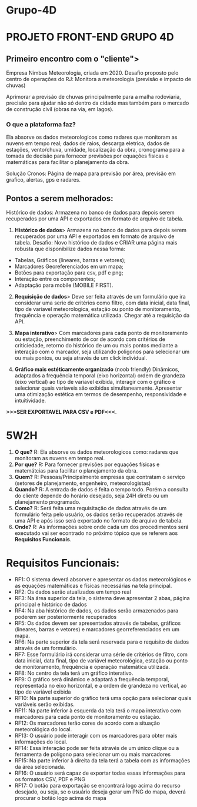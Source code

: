 # Grupo-4D

# PROJETO FRONT-END GRUPO 4D

## Primeiro encontro com o "cliente">

Empresa Nimbus Meteorologia, criada em 2020.
Desafio proposto pelo centro de operações do RJ: Monitora a meteorologia (previsão e impacto de chuvas)

Aprimorar a previsão de chuvas principalmente para a malha rodoviaria, precisão para ajudar não só dentro da cidade mas também para o mercado de construção civil (obras na via, em lagos).
### O que a plataforma faz?
Ela absorve os dados meteorologicos como radares que monitoram as nuvens em tempo real; dados de raios, descarga eletrica, dados de estações, vento/chuva, umidade, localização da obra, cronograma para a tomada de decisão para fornecer previsões por equações fisicas e matemáticas para facilitar o planejamento da obra.

Solução Cronos:
Página de mapa para previsão por área, previsão em grafico, alertas, gps e radares.

## Pontos a serem melhorados:
Histórico de dados:
Armazena no banco de dados para depois serem recuperados por uma API e exportados em formato de arquivo de tabela.

1. **Histórico de dados**>
Armazena no banco de dados para depois serem recuperados por uma API e exportados em formato de arquivo de tabela. Desafio: Novo histórico de dados e CRIAR uma página mais robusta que disponibilize dados nessa forma:

- Tabelas, Gráficos (lineares, barras e vetores);
- Marcadores Georeferenciados em um mapa;
- Botões para exportação para csv, pdf e png;
- Interação entre os componentes;
- Adaptação para mobile (MOBILE FIRST).

2. **Requisição de dados**>
Deve ser feita através de um formulário que ira considerar uma serie de critérios como filtro, com data inicial, data final, tipo de variavel meteorologica, estação ou ponto de monitoramento, frequência e operação matemática utilizada.
    Chegar até a requisição da API.

3. **Mapa interativo**>
Com marcadores para cada ponto de monitoramento ou estação, preenchimento de cor de acordo com critérios de criticiedade, retorno do histórico de um ou mais pontos mediante a interação com o marcador, seja utilizando poligonos para selecionar um ou mais pontos, ou seja através de um click individual.

4. **Gráfico mais estéticamente organizado** (noob friendly)
Dinâmicos, adaptados a frequência temporal (eixo horizontal) ordem de grandeza (eixo vertical) ao tipo de variavel exibida, interagir com o gráfico e selecionar quais variaveis são exibidas simultaneamente. Apresentar uma otimização estética em termos de desempenho, responsividade e intuitividade.

**>>>SER EXPORTAVEL PARA CSV e PDF<<<**.
# 5W2H
1. **O que?** R: Ela absorve os dados meteorologicos como: radares que monitoram as nuvens em tempo real.
2. **Por que?** R: Para fornecer previsões por equações físicas e matemátcias para facilitar o planejamento da obra.
3. **Quem?** R: Pessoas/Principalmente empresas que contratam o serviço (setores de planejamento, engenheiro, 
meteorologistas)
4. **Quando?** R: A entrada de dados é feita o tempo todo. Porém a consulta do cliente depende do horário desejado, seja 24H direto ou um planejamento programado.
6. **Como?** R: Será feita uma requisitação de dados através de um formulário feita pelo usuário, os dados serão recuperados através de uma API e após isso será exportado no formato de arquivo de tabela.
5. **Onde?** R: As informações sobre onde cada um dos procedimentos será executado vai ser econtrado no próximo tópico que se referem aos **Requisitos Funcionais**.

# Requisitos Funcionais:

- RF1: O sistema deverá absorver e apresentar os dados meteorológicos e as equações matemáticas e físicas necessárias na tela principal. 
- RF2: Os dados serão atualizados em tempo real 
- RF3: Na área superior da tela, o sistema deve apresentar 2 abas, página principal e histórico de dados
- RF4: Na aba histórico de dados, os dados serão armazenados para poderem ser posteriormente recuperados 
- RF5: Os dados devem ser apresentados através de tabelas, gráficos (lineares, barras e vetores) e marcadores georreferenciados em um mapa. 
- RF6: Na parte superior da tela será reservada para o requisito de dados através de um formulário. 
- RF7: Esse formulário irá considerar uma série de critérios de filtro, com data inicial, data final, tipo de variável meteorológica, estação ou ponto de monitoramento, frequência e operação matemática utilizada. 
- RF8: No centro da tela terá um gráfico interativo. 
- RF9: O gráfico será dinâmico e adaptará a frequência temporal, representada no eixo horizontal, e a ordem de grandeza no vertical, ao tipo de variável exibida 
- RF10: Na parte superior do gráfico terá uma opção para selecionar quais variáveis serão exibidas. 
- RF11: Na parte inferior à esquerda da tela terá o mapa interativo com marcadores para cada ponto de monitoramento ou estação. 
- RF12: Os marcadores terão cores de acordo com a situação meteorológica do local.
- RF13: O usuário pode interagir com os marcadores para obter mais informações do local.
- RF14: Essa interação pode ser feita através de um único clique ou a ferramenta de polígono para selecionar um ou mais marcadores
- RF15: Na parte inferior à direita da tela terá a tabela com as informações da área selecionada.
- RF16: O usuário será capaz de exportar todas essas informações para os formatos CSV, PDF e PNG
- RF17: O botão para exportação se encontrará logo acima do recurso desejado, ou seja, se o usuário deseja gerar um PNG do mapa, deverá procurar o botão logo acima do mapa


